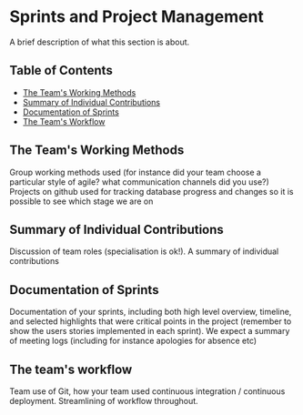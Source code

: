 # Sprints and Project Management

A brief description of what this section is about.

## Table of Contents
- [The Team's Working Methods](#the-team's-working-methods)
- [Summary of Individual Contributions](#summary-of-individual-contributions)
- [Documentation of Sprints](#documentation-of-sprints)
- [The Team's Workflow](#the-team's-workflow)

## The Team's Working Methods
Group working methods used (for instance did your team choose a particular style of agile? what communication channels did you use?)
Projects on github used for tracking database progress and changes so it is possible to see which stage we are on

## Summary of Individual Contributions
Discussion of team roles (specialisation is ok!). A summary of individual contributions

## Documentation of Sprints
Documentation of your sprints, including both high level overview, timeline, and selected highlights that were critical points in the project (remember to show the users stories implemented in each sprint). We expect a summary of meeting logs (including for instance apologies for absence etc)

## The team's workflow
Team use of Git, how your team used continuous integration / continuous deployment. Streamlining of workflow throughout.

